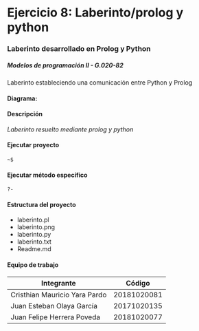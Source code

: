 # Ejercicio 8: Laberinto/prolog y python
### Laberinto desarrollado en Prolog y Python
##### Modelos de programación II - G.020-82

Laberinto estableciendo una comunicación entre Python y Prolog


#### Diagrama:


#### Descripción
_Laberinto resuelto mediante prolog y python_


#### Ejecutar proyecto
```
~$ 
```

#### Ejecutar método específico
```
?- 
```


#### Estructura del proyecto
+ laberinto.pl
+ laberinto.png
+ laberinto.py
+ laberinto.txt
+ Readme.md

#### Equipo de trabajo

Integrante  | Código
------------- | -------------
Cristhian Mauricio Yara Pardo | 20181020081
Juan Esteban Olaya García | 20171020135
Juan Felipe Herrera Poveda | 20181020077